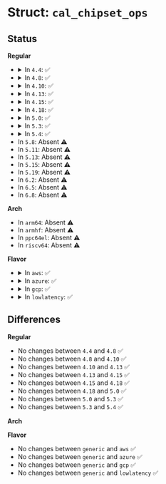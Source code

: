 # Struct: <code>cal_chipset_ops</code>

## Status
<b>Regular</b>
<ul>
<li>
<details>
<summary>In <code>4.4</code>: ✅</summary>

```c
struct cal_chipset_ops {
    void (*handle_quirks)(struct iommu_table *, struct pci_dev *);
    void (*tce_cache_blast)(struct iommu_table *);
    void (*dump_error_regs)(struct iommu_table *);
};
```
</details>
</li>
<li>
<details>
<summary>In <code>4.8</code>: ✅</summary>

```c
struct cal_chipset_ops {
    void (*handle_quirks)(struct iommu_table *, struct pci_dev *);
    void (*tce_cache_blast)(struct iommu_table *);
    void (*dump_error_regs)(struct iommu_table *);
};
```
</details>
</li>
<li>
<details>
<summary>In <code>4.10</code>: ✅</summary>

```c
struct cal_chipset_ops {
    void (*handle_quirks)(struct iommu_table *, struct pci_dev *);
    void (*tce_cache_blast)(struct iommu_table *);
    void (*dump_error_regs)(struct iommu_table *);
};
```
</details>
</li>
<li>
<details>
<summary>In <code>4.13</code>: ✅</summary>

```c
struct cal_chipset_ops {
    void (*handle_quirks)(struct iommu_table *, struct pci_dev *);
    void (*tce_cache_blast)(struct iommu_table *);
    void (*dump_error_regs)(struct iommu_table *);
};
```
</details>
</li>
<li>
<details>
<summary>In <code>4.15</code>: ✅</summary>

```c
struct cal_chipset_ops {
    void (*handle_quirks)(struct iommu_table *, struct pci_dev *);
    void (*tce_cache_blast)(struct iommu_table *);
    void (*dump_error_regs)(struct iommu_table *);
};
```
</details>
</li>
<li>
<details>
<summary>In <code>4.18</code>: ✅</summary>

```c
struct cal_chipset_ops {
    void (*handle_quirks)(struct iommu_table *, struct pci_dev *);
    void (*tce_cache_blast)(struct iommu_table *);
    void (*dump_error_regs)(struct iommu_table *);
};
```
</details>
</li>
<li>
<details>
<summary>In <code>5.0</code>: ✅</summary>

```c
struct cal_chipset_ops {
    void (*handle_quirks)(struct iommu_table *, struct pci_dev *);
    void (*tce_cache_blast)(struct iommu_table *);
    void (*dump_error_regs)(struct iommu_table *);
};
```
</details>
</li>
<li>
<details>
<summary>In <code>5.3</code>: ✅</summary>

```c
struct cal_chipset_ops {
    void (*handle_quirks)(struct iommu_table *, struct pci_dev *);
    void (*tce_cache_blast)(struct iommu_table *);
    void (*dump_error_regs)(struct iommu_table *);
};
```
</details>
</li>
<li>
<details>
<summary>In <code>5.4</code>: ✅</summary>

```c
struct cal_chipset_ops {
    void (*handle_quirks)(struct iommu_table *, struct pci_dev *);
    void (*tce_cache_blast)(struct iommu_table *);
    void (*dump_error_regs)(struct iommu_table *);
};
```
</details>
</li>
<li>
In <code>5.8</code>: Absent ⚠️
</li>
<li>
In <code>5.11</code>: Absent ⚠️
</li>
<li>
In <code>5.13</code>: Absent ⚠️
</li>
<li>
In <code>5.15</code>: Absent ⚠️
</li>
<li>
In <code>5.19</code>: Absent ⚠️
</li>
<li>
In <code>6.2</code>: Absent ⚠️
</li>
<li>
In <code>6.5</code>: Absent ⚠️
</li>
<li>
In <code>6.8</code>: Absent ⚠️
</li>
</ul>
<b>Arch</b>
<ul>
<li>
In <code>arm64</code>: Absent ⚠️
</li>
<li>
In <code>armhf</code>: Absent ⚠️
</li>
<li>
In <code>ppc64el</code>: Absent ⚠️
</li>
<li>
In <code>riscv64</code>: Absent ⚠️
</li>
</ul>
<b>Flavor</b>
<ul>
<li>
<details>
<summary>In <code>aws</code>: ✅</summary>

```c
struct cal_chipset_ops {
    void (*handle_quirks)(struct iommu_table *, struct pci_dev *);
    void (*tce_cache_blast)(struct iommu_table *);
    void (*dump_error_regs)(struct iommu_table *);
};
```
</details>
</li>
<li>
<details>
<summary>In <code>azure</code>: ✅</summary>

```c
struct cal_chipset_ops {
    void (*handle_quirks)(struct iommu_table *, struct pci_dev *);
    void (*tce_cache_blast)(struct iommu_table *);
    void (*dump_error_regs)(struct iommu_table *);
};
```
</details>
</li>
<li>
<details>
<summary>In <code>gcp</code>: ✅</summary>

```c
struct cal_chipset_ops {
    void (*handle_quirks)(struct iommu_table *, struct pci_dev *);
    void (*tce_cache_blast)(struct iommu_table *);
    void (*dump_error_regs)(struct iommu_table *);
};
```
</details>
</li>
<li>
<details>
<summary>In <code>lowlatency</code>: ✅</summary>

```c
struct cal_chipset_ops {
    void (*handle_quirks)(struct iommu_table *, struct pci_dev *);
    void (*tce_cache_blast)(struct iommu_table *);
    void (*dump_error_regs)(struct iommu_table *);
};
```
</details>
</li>
</ul>

## Differences
<b>Regular</b>
<ul>
<li>
No changes between <code>4.4</code> and <code>4.8</code> ✅
</li>
<li>
No changes between <code>4.8</code> and <code>4.10</code> ✅
</li>
<li>
No changes between <code>4.10</code> and <code>4.13</code> ✅
</li>
<li>
No changes between <code>4.13</code> and <code>4.15</code> ✅
</li>
<li>
No changes between <code>4.15</code> and <code>4.18</code> ✅
</li>
<li>
No changes between <code>4.18</code> and <code>5.0</code> ✅
</li>
<li>
No changes between <code>5.0</code> and <code>5.3</code> ✅
</li>
<li>
No changes between <code>5.3</code> and <code>5.4</code> ✅
</li>
</ul>
<b>Arch</b>
<ul>
</ul>
<b>Flavor</b>
<ul>
<li>
No changes between <code>generic</code> and <code>aws</code> ✅
</li>
<li>
No changes between <code>generic</code> and <code>azure</code> ✅
</li>
<li>
No changes between <code>generic</code> and <code>gcp</code> ✅
</li>
<li>
No changes between <code>generic</code> and <code>lowlatency</code> ✅
</li>
</ul>
